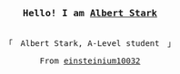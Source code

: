 
<h3 align="center"><samp>Hello! I am <b><a href="https://einsteinium10032.github.io/einsteinium.github.io/" >Albert Stark</a></b></samp></h3>
<p align="center"><br>
    <samp>
    「　Albert Stark, A-Level student　」
    </samp>
</p>

<samp>
    <p align="center">
    From <a href="https://github.com/einsteinium10032">einsteinium10032</a>
</samp>

